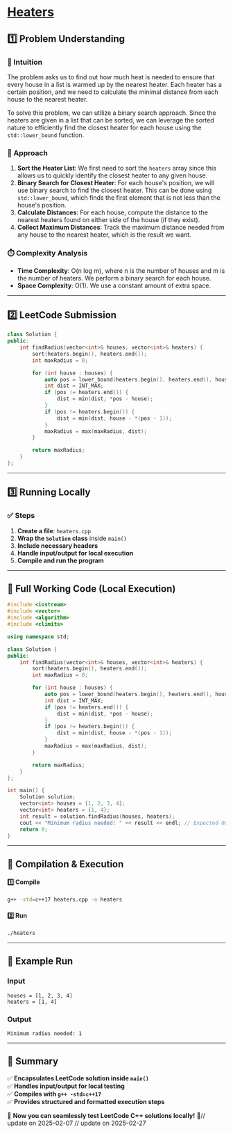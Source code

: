 # **[Heaters](https://leetcode.com/problems/heaters/description/)**  

## **1️⃣ Problem Understanding**  
### **📌 Intuition**  
The problem asks us to find out how much heat is needed to ensure that every house in a list is warmed up by the nearest heater. Each heater has a certain position, and we need to calculate the minimal distance from each house to the nearest heater. 

To solve this problem, we can utilize a binary search approach. Since the heaters are given in a list that can be sorted, we can leverage the sorted nature to efficiently find the closest heater for each house using the `std::lower_bound` function.

### **🚀 Approach**  
1. **Sort the Heater List**: We first need to sort the `heaters` array since this allows us to quickly identify the closest heater to any given house.
2. **Binary Search for Closest Heater**: For each house's position, we will use binary search to find the closest heater. This can be done using `std::lower_bound`, which finds the first element that is not less than the house's position.
3. **Calculate Distances**: For each house, compute the distance to the nearest heaters found on either side of the house (if they exist).
4. **Collect Maximum Distances**: Track the maximum distance needed from any house to the nearest heater, which is the result we want.

### **⏱️ Complexity Analysis**  
- **Time Complexity**: O(n log m), where n is the number of houses and m is the number of heaters. We perform a binary search for each house.
- **Space Complexity**: O(1). We use a constant amount of extra space.

---  

## **2️⃣ LeetCode Submission**  
```cpp
class Solution {
public:
    int findRadius(vector<int>& houses, vector<int>& heaters) {
        sort(heaters.begin(), heaters.end());
        int maxRadius = 0;

        for (int house : houses) {
            auto pos = lower_bound(heaters.begin(), heaters.end(), house);
            int dist = INT_MAX;
            if (pos != heaters.end()) {
                dist = min(dist, *pos - house);
            }
            if (pos != heaters.begin()) {
                dist = min(dist, house - *(pos - 1));
            }
            maxRadius = max(maxRadius, dist);
        }

        return maxRadius;
    }
};  
```  

---  

## **3️⃣ Running Locally**  
### **✅ Steps**  
1. **Create a file**: `heaters.cpp`  
2. **Wrap the `Solution` class** inside `main()`  
3. **Include necessary headers**  
4. **Handle input/output for local execution**  
5. **Compile and run the program**  

---  

## **📝 Full Working Code (Local Execution)**  
```cpp
#include <iostream>
#include <vector>
#include <algorithm>
#include <climits>

using namespace std;

class Solution {
public:
    int findRadius(vector<int>& houses, vector<int>& heaters) {
        sort(heaters.begin(), heaters.end());
        int maxRadius = 0;

        for (int house : houses) {
            auto pos = lower_bound(heaters.begin(), heaters.end(), house);
            int dist = INT_MAX;
            if (pos != heaters.end()) {
                dist = min(dist, *pos - house);
            }
            if (pos != heaters.begin()) {
                dist = min(dist, house - *(pos - 1));
            }
            maxRadius = max(maxRadius, dist);
        }

        return maxRadius;
    }
};

int main() {
    Solution solution;
    vector<int> houses = {1, 2, 3, 4};
    vector<int> heaters = {1, 4};
    int result = solution.findRadius(houses, heaters);
    cout << "Minimum radius needed: " << result << endl; // Expected Output: 1
    return 0;
}
```  

---  

## **🔧 Compilation & Execution**  
#### **1️⃣ Compile**  
```bash
g++ -std=c++17 heaters.cpp -o heaters
```  

#### **2️⃣ Run**  
```bash
./heaters
```  

---  

## **🎯 Example Run**  
### **Input**  
```
houses = [1, 2, 3, 4]
heaters = [1, 4]
```  
### **Output**  
```
Minimum radius needed: 1
```  

---  

## **📌 Summary**  
✅ **Encapsulates LeetCode solution inside `main()`**  
✅ **Handles input/output for local testing**  
✅ **Compiles with `g++ -std=c++17`**  
✅ **Provides structured and formatted execution steps**  

🚀 **Now you can seamlessly test LeetCode C++ solutions locally!** 🚀// update on 2025-02-07
// update on 2025-02-27
